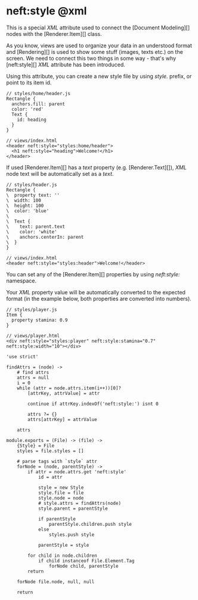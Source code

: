 neft:style @xml
==========

This is a special *XML* attribute used to connect the [Document Modeling][] nodes with
the [Renderer.Item][] class.

As you know, views are used to organize your data in an understood format and [Rendering][]
is used to show some stuff (images, texts etc.) on the screen. We need to connect this two
things in some way - that's why [neft:style][] *XML* attribute has been introduced.

Using this attribute, you can create a new style file by using *style.* prefix,
or point to its item id.

```
// styles/home/header.js
Rectangle {
  anchors.fill: parent
  color: 'red'
  Text {
  	id: heading
  }
}

// views/index.html
<header neft:style="styles:home/header">
  <h1 neft:style="heading">Welcome!</h1>
</header>
```

If used [Renderer.Item][] has a *text* property (e.g. [Renderer.Text][]),
*XML* node text will be automatically set as a *text*.

```
// styles/header.js
Rectangle {
\  property text: ''
\  width: 100
\  height: 100
\  color: 'blue'
\
\  Text {
\    text: parent.text
\    color: 'white'
\    anchors.centerIn: parent
\  }
}

// views/index.html
<header neft:style="styles:header">Welcome!</header>
```

You can set any of the [Renderer.Item][] properties by using *neft:style:* namespace.

Your *XML* property value will be automatically converted to the expected format
(in the example below, both properties are converted into numbers).

```
// styles/player.js
Item {
  property stamina: 0.9
}

// views/player.html
<div neft:style="styles:player" neft:style:stamina="0.7" neft:style:width="10"></div>
```

	'use strict'

	findAttrs = (node) ->
		# find attrs
		attrs = null
		i = 0
		while (attr = node.attrs.item(i++))[0]?
			[attrKey, attrValue] = attr

			continue if attrKey.indexOf('neft:style:') isnt 0

			attrs ?= {}
			attrs[attrKey] = attrValue

		attrs

	module.exports = (File) -> (file) ->
		{Style} = File
		styles = file.styles = []

		# parse tags with `style` attr
		forNode = (node, parentStyle) ->
			if attr = node.attrs.get 'neft:style'
				id = attr

				style = new Style
				style.file = file
				style.node = node
				# style.attrs = findAttrs(node)
				style.parent = parentStyle

				if parentStyle
					parentStyle.children.push style
				else
					styles.push style

				parentStyle = style

			for child in node.children
				if child instanceof File.Element.Tag
					forNode child, parentStyle
			return

		forNode file.node, null, null

		return
